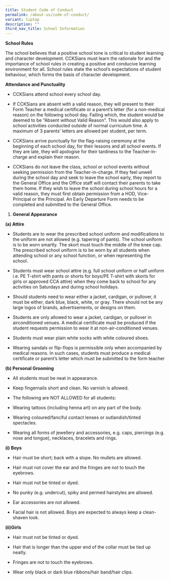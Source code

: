 ```yaml
---
title: Student Code of Conduct
permalink: /about-us/code-of-conduct/
variant: tiptap
description: ""
third_nav_title: School Information
---
```

<p><strong>School Rules</strong></p><p>The school believes that a positive school tone is critical to student learning and character development. CCKSians must learn the rationale for and the importance of school rules in creating a positive and conducive learning environment for all. School rules state the school’s expectations of student behaviour, which forms the basis of character development.</p><p><strong>Attendance and Punctuality</strong></p><ul data-tight="true" class="tight"><li><p>CCKSians attend school every school day.</p></li><li><p>If CCKSians are absent with a valid reason, they will present to their Form Teacher a medical certificate or a parent’s letter (for a non-medical reason) on the following school day. Failing which, the student would be deemed to be “Absent without Valid Reason”. This would also apply to school activities conducted outside of normal curriculum time. A maximum of 3 parents’ letters are allowed per student, per term.</p></li><li><p>CCKSians arrive punctually for the flag-raising ceremony at the beginning of each school day, for their lessons and all school events. If they are late, they will apologise for their tardiness to the Teacher-in-charge and explain their reason.</p></li><li><p>CCKSians do not leave the class, school or school events without seeking permission from the Teacher-in-charge. If they feel unwell during the school day and seek to leave the school early, they report to the General Office and the Office staff will contact their parents to take them home. If they wish to leave the school during school hours for a valid reason, they must first obtain permission from a HOD, Vice-Principal or the Principal. An Early Departure Form needs to be completed and submitted to the General Office.</p><p></p><p></p></li></ul><ol data-tight="true" class="tight"><li><p><strong>General Appearance</strong></p></li></ol><p><strong>(a) Attire</strong></p><ul data-tight="true" class="tight"><li><p>Students are to wear the prescribed school uniform and modifications to the uniform are not allowed (e.g. tapering of pants). The school uniform is to be worn smartly. The skort must touch the middle of the knee cap. The prescribed school uniform is to be worn by all students when attending school or any school function, or when representing the school.</p></li><li><p>Students must wear school attire (e.g. full school uniform or half uniform i.e. PE T-shirt with pants or shorts for boys/PE T-shirt with skorts for girls or approved CCA attire) when they come back to school for any activities on Saturdays and during school holidays.</p></li><li><p>Should students need to wear either a jacket, cardigan, or pullover, it must be either, dark blue, black, white, or gray. There should not be any large logos of brands, advertisements, or designs on them.</p></li><li><p>Students are only allowed to wear a jacket, cardigan, or pullover in airconditioned venues. A medical certificate must be produced if the student requests permission to wear it at non-air-conditioned venues.</p></li><li><p>Students must wear plain white socks with white coloured shoes.</p></li><li><p>Wearing sandals or flip-flops is permissible only when accompanied by medical reasons. In such cases, students must produce a medical certificate or parent’s letter which must be submitted to the form teacher</p></li></ul><p><strong>(b) Personal Grooming</strong></p><ul data-tight="true" class="tight"><li><p>All students must be neat in appearance.</p></li><li><p>Keep fingernails short and clean. No varnish is allowed.</p></li><li><p>The following are NOT ALLOWED for all students:</p></li><li><p>Wearing tattoos (including henna art) on any part of the body.</p></li><li><p>Wearing coloured/fanciful contact lenses or outlandish/tinted spectacles.</p></li><li><p>Wearing all forms of jewellery and accessories, e.g. caps, piercings (e.g. nose and tongue), necklaces, bracelets and rings.</p><p></p></li></ul><p><strong>(i) Boys</strong></p><ul data-tight="true" class="tight"><li><p>Hair must be short; back with a slope. No mullets are allowed.</p></li><li><p>Hair must not cover the ear and the fringes are not to touch the eyebrows.</p></li><li><p>Hair must not be tinted or dyed.</p></li><li><p>No punky (e.g. undercut), spiky and permed hairstyles are allowed.</p></li><li><p>Ear accessories are not allowed.</p></li><li><p>Facial hair is not allowed. Boys are expected to always keep a clean- shaven look.</p></li></ul><p><strong>(ii)Girls</strong></p><ul data-tight="true" class="tight"><li><p>Hair must not be tinted or dyed.</p></li><li><p>Hair that is longer than the upper end of the collar must be tied up neatly.</p></li><li><p>Fringes are not to touch the eyebrows.</p></li><li><p>Wear only black or dark blue ribbons/hair band/hair clips.</p><p></p></li></ul><p></p><p></p><p></p><p></p><p></p><p></p><p></p><p></p><p></p><p></p><p></p><p></p><p></p><p></p>